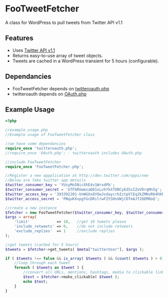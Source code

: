 FooTweetFetcher
===============

A class for WordPress to pull tweets from Twitter API v1.1

Features
--------
* Uses [Twitter API v1.1](https://dev.twitter.com/docs/api/1.1/get/statuses/user_timeline)
* Returns easy-to-use array of tweet objects.
* Tweets are cached in a WordPress transient for 5 hours (configurable).

Dependancies
------------
* FooTweetFetcher depends on [twitteroauth.php](https://github.com/abraham/twitteroauth)
* twitteroauth depends on [OAuth.php](http://oauth.net)

Example Usage
-------------
```php
<?php

//example_usage.php
//Example usage of FooTweetFetcher class

//we have some dependancies
require_once 'twitteroauth.php';
//require_once 'OAuth.php'; - twitteroauth includes OAuth.php

//include FooTweetFetcher
require_once 'FooTweetFetcher.php';

//Register a new appplication at http://dev.twitter.com/apps/new
//Below are fake twitter app details
$twitter_consumer_key = 'YUsyMo5NicXhE4v1WrxdPb';
$twitter_consumer_secret = 'GTFbRUwmzaQ81xLvhYkXfONCyEdSsIZoVDrqMn5g';
$twitter_access_key = '393392201-UnWGXxQYOwJsdaycrbIztpVlEq2kZMHvR64hKPoi';
$twitter_access_secret = 'PNquKXvpgYGcDRilrwFZtSHsUWjCOTeAJf28EM0oQ';

//create a new instance
$fetcher = new FooTweetFetcher($twitter_consumer_key, $twitter_consumer_secret, $twitter_access_key, $twitter_access_secret);
$args = array(
	'limit'            => 10,	//get 10 tweets please
	'include_retweets' => 0,	//do not include retweets
	'exclude_replies'  => 1		//exclude replies
);

//get tweets (cached for 5 hours)
$tweets = $fetcher->get_tweets( $meta["twitterUser"], $args );

if ( $tweets !== false && is_array( $tweets ) && (count( $tweets ) > 0) ) {
	//loop through each tweet
	foreach ( $tweets as $tweet ) {
		//convert all URLs, mentions, hashtags, media to clickable links
		$text = $fetcher->make_clickable( $tweet );
		echo $text;
	}
}
```